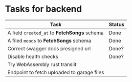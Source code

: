 # Tasks for backend

| Task                                          | Status |
| --------------------------------------------- | ------ |
| A field `created_at` to **FetchSongs** schema | Done   |
| A filed `moods` to **FetchSongs** schema      | Done   |
| Correct swagger docs presigned url            | Done?  |
| Disable health checks                         | Done?  |
| Try WebAssembly rust translit                 |        |
| Endpoint to fetch uploaded to garage files    |        |
